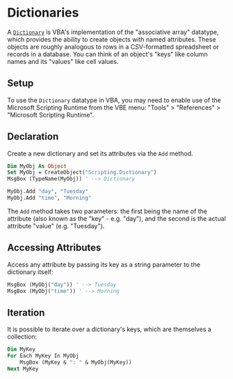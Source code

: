 # Dictionaries

A [`Dictionary`](https://msdn.microsoft.com/en-us/vba/language-reference-vba/articles/dictionary-object) is VBA's implementation of the "associative array" datatype, which provides the ability to create objects with named attributes. These objects are roughly analogous to rows in a CSV-formatted spreadsheet or records in a database. You can think of an object's "keys" like column names and its "values" like cell values.

## Setup

To use the `Dictionary` datatype in VBA, you may need to enable use of the Microsoft Scripting Runtime from the VBE menu:
"Tools" > "References" > "Microsoft Scripting Runtime".

## Declaration

Create a new dictionary and set its attributes via the `Add` method.

```vb
Dim MyObj As Object
Set MyObj = CreateObject("Scripting.Dictionary")
MsgBox (TypeName(MyObj)) ' --> Dictionary

MyObj.Add "day", "Tuesday"
MyObj.Add "time", "Morning"
```

The `Add` method takes two parameters: the first being the name of the attribute (also known as the "key" - e.g. "day"), and the second is the actual attribute "value" (e.g. "Tuesday").

## Accessing Attributes

Access any attribute by passing its key as a string parameter to the dictionary itself:

```vb
MsgBox (MyObj("day")) ' --> Tuesday
MsgBox (MyObj("time")) ' --> Morning
```

## Iteration

It is possible to iterate over a dictionary's keys, which are themselves a collection:

```vb
Dim MyKey
For Each MyKey In MyObj
    MsgBox (MyKey & ": " & MyObj(MyKey))
Next MyKey
```
